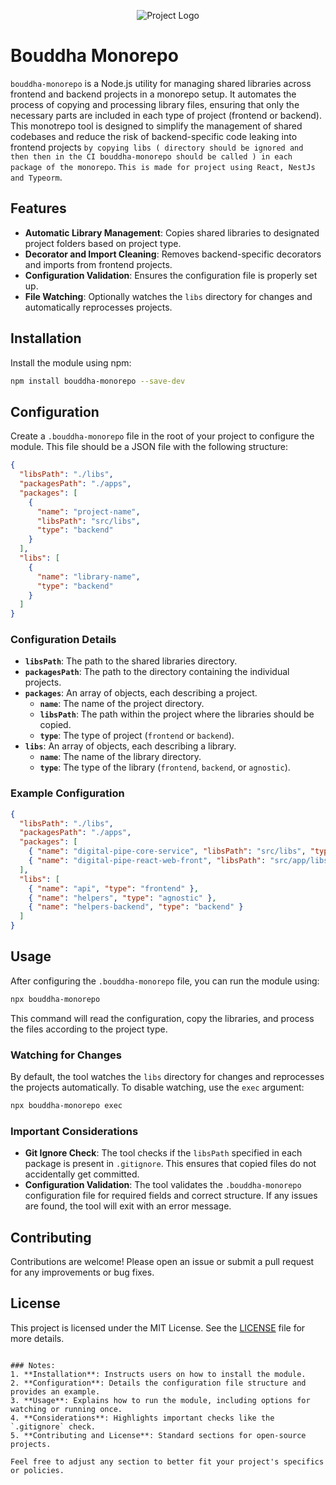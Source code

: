 <p align="center">
  <img src="https://res.cloudinary.com/dhgmytqop/image/upload/v1722428555/Capture_d_e%CC%81cran_2024-07-31_a%CC%80_13.13.07_njudua.png" alt="Project Logo">
</p>

# Bouddha Monorepo

`bouddha-monorepo` is a Node.js utility for managing shared libraries across frontend and backend projects in a monorepo setup. It automates the process of copying and processing library files, ensuring that only the necessary parts are included in each type of project (frontend or backend). This monotrepo tool is designed to simplify the management of shared codebases and reduce the risk of backend-specific code leaking into frontend projects `by copying libs ( directory should be ignored and then then in the CI bouddha-monorepo should be called ) in each package of the monorepo`. `This is made for project using React, NestJs and Typeorm`.

## Features

- **Automatic Library Management**: Copies shared libraries to designated project folders based on project type.
- **Decorator and Import Cleaning**: Removes backend-specific decorators and imports from frontend projects.
- **Configuration Validation**: Ensures the configuration file is properly set up.
- **File Watching**: Optionally watches the `libs` directory for changes and automatically reprocesses projects.

## Installation

Install the module using npm:

```bash
npm install bouddha-monorepo --save-dev
```

## Configuration

Create a `.bouddha-monorepo` file in the root of your project to configure the module. This file should be a JSON file with the following structure:

```json
{
  "libsPath": "./libs",
  "packagesPath": "./apps",
  "packages": [
    {
      "name": "project-name",
      "libsPath": "src/libs",
      "type": "backend"
    }
  ],
  "libs": [
    {
      "name": "library-name",
      "type": "backend"
    }
  ]
}
```

### Configuration Details

- **`libsPath`**: The path to the shared libraries directory.
- **`packagesPath`**: The path to the directory containing the individual projects.
- **`packages`**: An array of objects, each describing a project.
  - **`name`**: The name of the project directory.
  - **`libsPath`**: The path within the project where the libraries should be copied.
  - **`type`**: The type of project (`frontend` or `backend`).
- **`libs`**: An array of objects, each describing a library.
  - **`name`**: The name of the library directory.
  - **`type`**: The type of the library (`frontend`, `backend`, or `agnostic`).

### Example Configuration

```json
{
  "libsPath": "./libs",
  "packagesPath": "./apps",
  "packages": [
    { "name": "digital-pipe-core-service", "libsPath": "src/libs", "type": "backend" },
    { "name": "digital-pipe-react-web-front", "libsPath": "src/app/libs", "type": "frontend" }
  ],
  "libs": [
    { "name": "api", "type": "frontend" },
    { "name": "helpers", "type": "agnostic" },
    { "name": "helpers-backend", "type": "backend" }
  ]
}
```

## Usage

After configuring the `.bouddha-monorepo` file, you can run the module using:

```bash
npx bouddha-monorepo
```

This command will read the configuration, copy the libraries, and process the files according to the project type.

### Watching for Changes

By default, the tool watches the `libs` directory for changes and reprocesses the projects automatically. To disable watching, use the `exec` argument:

```bash
npx bouddha-monorepo exec
```

### Important Considerations

- **Git Ignore Check**: The tool checks if the `libsPath` specified in each package is present in `.gitignore`. This ensures that copied files do not accidentally get committed.
- **Configuration Validation**: The tool validates the `.bouddha-monorepo` configuration file for required fields and correct structure. If any issues are found, the tool will exit with an error message.

## Contributing

Contributions are welcome! Please open an issue or submit a pull request for any improvements or bug fixes.

## License

This project is licensed under the MIT License. See the [LICENSE](LICENSE) file for more details.
```

### Notes:
1. **Installation**: Instructs users on how to install the module.
2. **Configuration**: Details the configuration file structure and provides an example.
3. **Usage**: Explains how to run the module, including options for watching or running once.
4. **Considerations**: Highlights important checks like the `.gitignore` check.
5. **Contributing and License**: Standard sections for open-source projects.

Feel free to adjust any section to better fit your project's specifics or policies.
